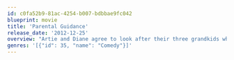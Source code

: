 ```yaml
---
id: c0fa52b9-81ac-4254-b007-bdbbae9fc042
blueprint: movie
title: 'Parental Guidance'
release_date: '2012-12-25'
overview: "Artie and Diane agree to look after their three grandkids when their type-A helicopter parents need to leave town for work. Problems arise when the kids' 21st-century behavior collides with Artie and Diane's old-school methods."
genres: '[{"id": 35, "name": "Comedy"}]'
---
```

